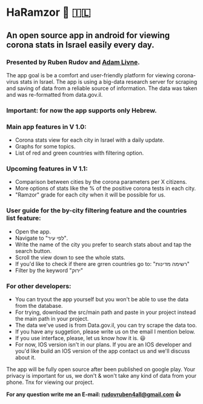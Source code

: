 # HaRamzor :vertical_traffic_light: :israel:
## An open source app in android for viewing corona stats in Israel easily every day.
### Presented by Ruben Rudov and [Adam Livne](https://github.com/adamal92).

The app goal is be a comfort and user-friendly platform for viewing corona-virus stats in Israel.
The app is using a big-data research server for scraping and saving of data from a reliable source of information.
The data was taken and was re-formatted from data.gov.il.
### Important: for now the app supports only Hebrew.

### Main app features in V 1.0: 
  - Corona stats view for each city in Israel with a daily update.
  - Graphs for some topics.
  - List of red and green countries with filtering option.
  
  
### Upcoming features in V 1.1:
  - Comparison between cities by the corona parameters per X citizens.
  - More options of stats like the % of the positive corona tests in each city.
  - "Ramzor" grade for each city when it will be possible for us.
  
### User guide for the by-city filtering feature and the countries list feature: 
 - Open the app.
 - Navigate to "לפי עיר".
 - Write the name of the city you prefer to search stats about and tap the search button.
 - Scroll the view down to see the whole stats.
 - If you'd like to check if there are grren countries go to: "רשימה מדינות"
 - Filter by the keyword "ירוק"
 
 
 ### For other developers:
  - You can tryout the app yourself but you won't be able to use the data from the database.
  - For trying, download the src/main path and paste in your project instead the main path in your project.
  - The data we've used is from Data.gov.il, you can try scrape the data too.
  - If you have any suggetion, please write us on the email I mention below.
  - If you use interface, please, let us know how it is. :smiley:
  - For now, IOS version isn't in our plans. If you are an IOS developer and you'd like build an IOS version of the app contact us and we'll discuss about it.
  

The app will be fully open source after been published on google play.
Your privacy is important for us, we don't & won't take any kind of data from your phone. 
Tnx for viewing our project. 

**For any question write me an E-mail: rudovruben4all@gmail.com :+1:**
